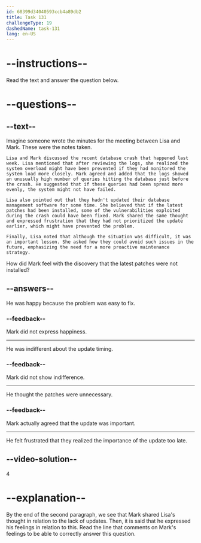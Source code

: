 ```yaml
---
id: 68399d34040593ccb4a89db2
title: Task 131
challengeType: 19
dashedName: task-131
lang: en-US
---
```


<!-- READING -->

# --instructions--

Read the text and answer the question below.

# --questions--

## --text--

Imagine someone wrote the minutes for the meeting between Lisa and Mark. These were the notes taken.

`Lisa and Mark discussed the recent database crash that happened last week. Lisa mentioned that after reviewing the logs, she realized the system overload might have been prevented if they had monitored the system load more closely. Mark agreed and added that the logs showed an unusually high number of queries hitting the database just before the crash. He suggested that if these queries had been spread more evenly, the system might not have failed.`

`Lisa also pointed out that they hadn't updated their database management software for some time. She believed that if the latest patches had been installed, some of the vulnerabilities exploited during the crash could have been fixed. Mark shared the same thought and expressed frustration that they had not prioritized the update earlier, which might have prevented the problem.`

`Finally, Lisa noted that although the situation was difficult, it was an important lesson. She asked how they could avoid such issues in the future, emphasizing the need for a more proactive maintenance strategy.`

How did Mark feel with the discovery that the latest patches were not installed?

## --answers--

He was happy because the problem was easy to fix.

### --feedback--

Mark did not express happiness.

---

He was indifferent about the update timing.

### --feedback--

Mark did not show indifference.

---

He thought the patches were unnecessary.

### --feedback--

Mark actually agreed that the update was important.

---

He felt frustrated that they realized the importance of the update too late.

## --video-solution--

4

# --explanation--

By the end of the second paragraph, we see that Mark shared Lisa's thought in relation to the lack of updates. Then, it is said that he expressed his feelings in relation to this. Read the line that comments on Mark's feelings to be able to correctly answer this question.
